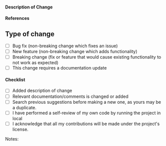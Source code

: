 #### Description of Change

<!--
Thank you for your Pull Request. Please provide a description above and review
the requirements below.

Contributors guide: https://github.com/shashirajraja/onlinebookstore/blob/master/CONTRIBUTING.md
-->

#### References
<!-- Add any reference to previous pull-request or issue -->

## Type of change
<!-- Remove items that do not apply. For completed items, change [ ] to [x]. -->

- [ ] Bug fix (non-breaking change which fixes an issue)
- [ ] New feature (non-breaking change which adds functionality)
- [ ] Breaking change (fix or feature that would cause existing functionality to not work as expected)
- [ ] This change requires a documentation update

#### Checklist
<!-- Remove items that do not apply. For completed items, change [ ] to [x]. -->

- [ ] Added description of change
- [ ] Relevant documentation/comments is changed or added
- [ ] Search previous suggestions before making a new one, as yours may be a duplicate.
- [ ] I have performed a self-review of my own code by running the project in local
- [ ] I acknowledge that all my contributions will be made under the project's license.

Notes: <!-- Please add a one-line description for developers or pull request viewers -->
